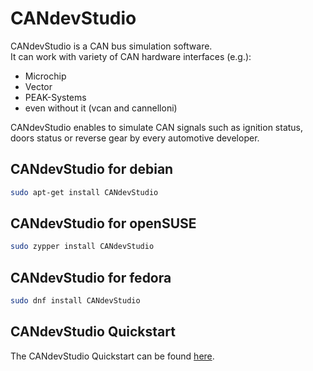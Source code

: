 # CANdevStudio

CANdevStudio is a CAN bus simulation software.\
It can work with variety of CAN hardware interfaces (e.g.):

* Microchip
* Vector
* PEAK-Systems
* even without it (vcan and cannelloni)

CANdevStudio enables to simulate CAN signals such as
ignition status, doors status or reverse gear by every automotive developer.

## CANdevStudio for debian

```bash
sudo apt-get install CANdevStudio
```

## CANdevStudio for openSUSE

```bash
sudo zypper install CANdevStudio
```

## CANdevStudio for fedora

```bash
sudo dnf install CANdevStudio
```

## CANdevStudio Quickstart

The CANdevStudio Quickstart can be found
[here](http://docs.automotivelinux.org/master/docs/apis_services/en/dev/reference/candevstudio/docs/1_Usage.html).
